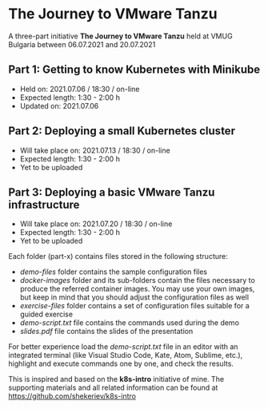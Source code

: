# The Journey to VMware Tanzu
A three-part initiative **The Journey to VMware Tanzu** held at VMUG Bulgaria between 06.07.2021 and 20.07.2021

## Part 1: Getting to know Kubernetes with Minikube 
* Held on: 2021.07.06 / 18:30 / on-line
* Expected length: 1:30 - 2:00 h
* Updated on: 2021.07.06

## Part 2: Deploying a small Kubernetes cluster 
* Will take place on: 2021.07.13 / 18:30 / on-line
* Expected length: 1:30 - 2:00 h
* Yet to be uploaded

## Part 3: Deploying a basic VMware Tanzu infrastructure 
* Will take place on: 2021.07.20 / 18:30 / on-line
* Expected length: 1:30 - 2:00 h
* Yet to be uploaded

Each folder (part-x) contains files stored in the following structure:
* *demo-files* folder contains the sample configuration files
* *docker-images* folder and its sub-folders contain the files necessary to produce the referred container images. You may use your own images, but keep in mind that you should adjust the configuration files as well
* *exercise-files* folder contains a set of configuration files suitable for a guided exercise
* *demo-script.txt* file contains the commands used during the demo
* *slides.pdf* file contains the slides of the presentation

For better experience load the *demo-script.txt* file in an editor with an integrated terminal (like Visual Studio Code, Kate, Atom, Sublime, etc.), highlight and execute commands one by one, and check the results.

This is inspired and based on the **k8s-intro** initiative of mine. The supporting materials and all related information can be found at https://github.com/shekeriev/k8s-intro
